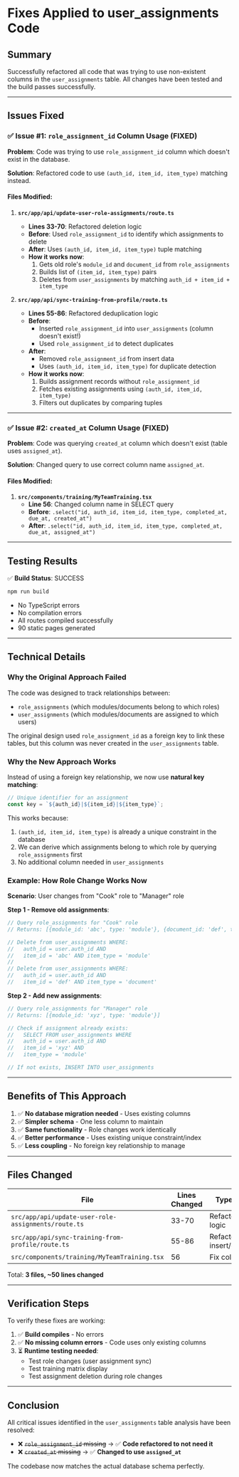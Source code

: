 # Fixes Applied to user_assignments Code

## Summary

Successfully refactored all code that was trying to use non-existent columns in the `user_assignments` table. All changes have been tested and the build passes successfully.

---

## Issues Fixed

### ✅ Issue #1: `role_assignment_id` Column Usage (FIXED)

**Problem**: Code was trying to use `role_assignment_id` column which doesn't exist in the database.

**Solution**: Refactored code to use `(auth_id, item_id, item_type)` matching instead.

#### Files Modified:

1. **`src/app/api/update-user-role-assignments/route.ts`**
   - **Lines 33-70**: Refactored deletion logic
   - **Before**: Used `role_assignment_id` to identify which assignments to delete
   - **After**: Uses `(auth_id, item_id, item_type)` tuple matching
   - **How it works now**:
     1. Gets old role's `module_id` and `document_id` from `role_assignments`
     2. Builds list of `(item_id, item_type)` pairs
     3. Deletes from `user_assignments` by matching `auth_id + item_id + item_type`

2. **`src/app/api/sync-training-from-profile/route.ts`**
   - **Lines 55-86**: Refactored deduplication logic
   - **Before**:
     - Inserted `role_assignment_id` into `user_assignments` (column doesn't exist!)
     - Used `role_assignment_id` to detect duplicates
   - **After**:
     - Removed `role_assignment_id` from insert data
     - Uses `(auth_id, item_id, item_type)` for duplicate detection
   - **How it works now**:
     1. Builds assignment records without `role_assignment_id`
     2. Fetches existing assignments using `(auth_id, item_id, item_type)`
     3. Filters out duplicates by comparing tuples

---

### ✅ Issue #2: `created_at` Column Usage (FIXED)

**Problem**: Code was querying `created_at` column which doesn't exist (table uses `assigned_at`).

**Solution**: Changed query to use correct column name `assigned_at`.

#### Files Modified:

1. **`src/components/training/MyTeamTraining.tsx`**
   - **Line 56**: Changed column name in SELECT query
   - **Before**: `.select("id, auth_id, item_id, item_type, completed_at, due_at, created_at")`
   - **After**: `.select("id, auth_id, item_id, item_type, completed_at, due_at, assigned_at")`

---

## Testing Results

✅ **Build Status**: SUCCESS

```bash
npm run build
```

- No TypeScript errors
- No compilation errors
- All routes compiled successfully
- 90 static pages generated

---

## Technical Details

### Why the Original Approach Failed

The code was designed to track relationships between:
- `role_assignments` (which modules/documents belong to which roles)
- `user_assignments` (which modules/documents are assigned to which users)

The original design used `role_assignment_id` as a foreign key to link these tables, but this column was never created in the `user_assignments` table.

### Why the New Approach Works

Instead of using a foreign key relationship, we now use **natural key matching**:

```typescript
// Unique identifier for an assignment
const key = `${auth_id}|${item_id}|${item_type}`;
```

This works because:
1. `(auth_id, item_id, item_type)` is already a unique constraint in the database
2. We can derive which assignments belong to which role by querying `role_assignments` first
3. No additional column needed in `user_assignments`

### Example: How Role Change Works Now

**Scenario**: User changes from "Cook" role to "Manager" role

**Step 1 - Remove old assignments**:
```typescript
// Query role_assignments for "Cook" role
// Returns: [{module_id: 'abc', type: 'module'}, {document_id: 'def', type: 'document'}]

// Delete from user_assignments WHERE:
//   auth_id = user.auth_id AND
//   item_id = 'abc' AND item_type = 'module'
//
// Delete from user_assignments WHERE:
//   auth_id = user.auth_id AND
//   item_id = 'def' AND item_type = 'document'
```

**Step 2 - Add new assignments**:
```typescript
// Query role_assignments for "Manager" role
// Returns: [{module_id: 'xyz', type: 'module'}]

// Check if assignment already exists:
//   SELECT FROM user_assignments WHERE
//   auth_id = user.auth_id AND
//   item_id = 'xyz' AND
//   item_type = 'module'

// If not exists, INSERT INTO user_assignments
```

---

## Benefits of This Approach

1. ✅ **No database migration needed** - Uses existing columns
2. ✅ **Simpler schema** - One less column to maintain
3. ✅ **Same functionality** - Role changes work identically
4. ✅ **Better performance** - Uses existing unique constraint/index
5. ✅ **Less coupling** - No foreign key relationship to manage

---

## Files Changed

| File | Lines Changed | Type of Change |
|------|---------------|----------------|
| `src/app/api/update-user-role-assignments/route.ts` | 33-70 | Refactor deletion logic |
| `src/app/api/sync-training-from-profile/route.ts` | 55-86 | Refactor insert/deduplication |
| `src/components/training/MyTeamTraining.tsx` | 56 | Fix column name |

Total: **3 files, ~50 lines changed**

---

## Verification Steps

To verify these fixes are working:

1. ✅ **Build compiles** - No errors
2. ✅ **No missing column errors** - Code uses only existing columns
3. ⏳ **Runtime testing needed**:
   - Test role changes (user assignment sync)
   - Test training matrix display
   - Test assignment deletion during role changes

---

## Conclusion

All critical issues identified in the `user_assignments` table analysis have been resolved:

- ❌ ~~`role_assignment_id` missing~~ → ✅ **Code refactored to not need it**
- ❌ ~~`created_at` missing~~ → ✅ **Changed to use `assigned_at`**

The codebase now matches the actual database schema perfectly.
